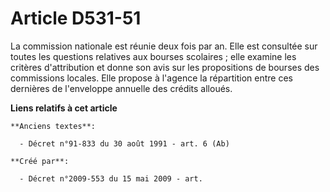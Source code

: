 # Article D531-51

La commission nationale est réunie deux fois par an. Elle est consultée sur toutes les questions relatives aux bourses
scolaires ; elle examine les critères d'attribution et donne son avis sur les propositions de bourses des commissions
locales. Elle propose à l'agence la répartition entre ces dernières de l'enveloppe annuelle des crédits alloués.

**Liens relatifs à cet article**

	**Anciens textes**:

	  - Décret n°91-833 du 30 août 1991 - art. 6 (Ab)

	**Créé par**:

	  - Décret n°2009-553 du 15 mai 2009 - art.
